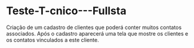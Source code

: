 # Teste-T-cnico---Fullsta

Criação de um cadastro de clientes que poderá conter muitos contatos associados. Após o cadastro aparecerá uma tela que mostre os clientes e os contatos vinculados a este cliente.

